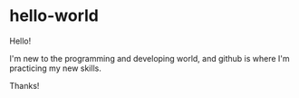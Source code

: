 # hello-world
Hello!

I'm new to the programming and developing world, and github is where I'm practicing my new skills. 


Thanks!


